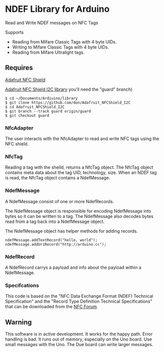 # NDEF Library for Arduino 

Read and Write NDEF messages on NFC Tags

Supports 
 - Reading from Mifare Classic Tags with 4 byte UIDs.
 - Writing to Mifare Classic Tags with 4 byte UIDs.
 - Reading from Mifare Ultralight tags.

## Requires

[Adafruit NFC Shield](https://www.adafruit.com/products/364)

[Adafruit NFC Shield I2C library](https://github.com/don/Adafruit_NFCShield_I2C) you'll need the "guard" branch)
	
	$ cd ~/Documents/Ardiuino/library
	$ git clone https://github.com/don/Adafruit_NFCShield_I2C
	$ cd Adafruit_NFCShield_I2C
	$ git branch --track guard origin/guard
	$ git checkout guard

### NfcAdapter

The user interacts with the NfcAdapter to read and write NFC tags using the NFC shield.

### NfcTag 

Reading a tag with the sheild, returns a NfcTag object. The NfcTag object contains meta data about the tag UID, technology, size.  When an NDEF tag is read, the NfcTag object contains a NdefMessage.

### NdefMessage

A NdefMessage consist of one or more NdefRecords.

The NdefMessage object is responsible for encoding NdefMessage into bytes so it can be written to a tag. The NdefMessage also decodes bytes read from a tag back into a NdefMessage object.

The NdefMessage object has helper methods for adding records.

    ndefMessage.addTextRecord("hello, world");
    ndefMessage.addUriRecord("http://arduino.cc");

### NdefRecord

A NdefRecord carrys a payload and info about the payload within a NdefMessage.

### Specifcations

This code is based on the "NFC Data Exchange Format (NDEF) Technical Specification" and the "Record Type Definition Technical Specifications" that can be downloaded from the [NFC Forum](http://www.nfc-forum.org/specs/spec_license).

## Warning

This software is in active development. It works for the happy path. Error handling is bad. It runs out of memory, especially on the Uno board. Use small messages with the Uno. The Due board can write larger messages.
